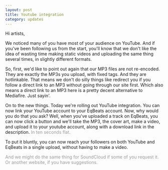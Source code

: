 ```yaml
---
layout: post
title: Youtube integration
category: updates
---
```


Hi artists,

We noticed many of you have most of your audience on YouTube. And if you've been following us from the start, you'll know that we don't like the idea of wasting time making static videos and uploading the same thing several times, in slightly different formats.

So, first, we'd like to point out again that our MP3 files are not re-encoded. They are exactly the MP3s you upload, with fixed tags. And they are hotlinkable. That means we don't do silly things like redirect you if you follow a direct link to an MP3 without going through our site first. Which also means a direct link to an MP3 here is a pretty decent alternative to Mediafire. Just sayin'.

On to the new things. Today we're rolling out YouTube integration. You can now link your YouTube account to your EqBeats account. Now, why would you do that you ask? Well, when you've uploaded a track on EqBeats, you can now click a button and we'll take the MP3, the cover art, make a video, and upload it to your youtube account, along with a download link in the description.
<span style="color: #999;">In ten seconds flat.</span>

To put it bluntly, you can now reach your followers on both YouTube and EqBeats in a single upload, without having to make a video.

<p style="color: #999;">And we might do the same thing for SoundCloud if some of you request it. Or another website, if you have suggestions.</p>
